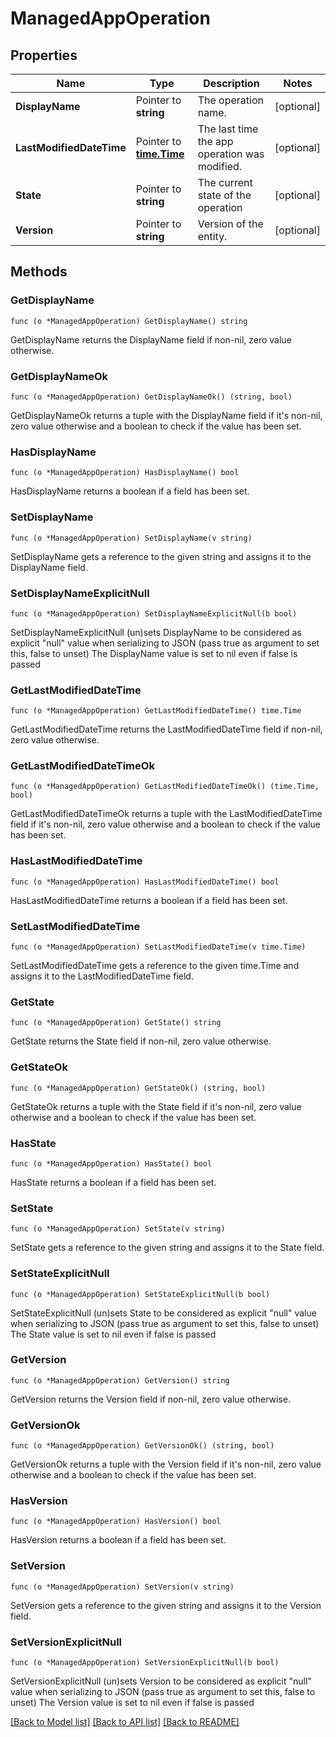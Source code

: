 # ManagedAppOperation

## Properties

Name | Type | Description | Notes
------------ | ------------- | ------------- | -------------
**DisplayName** | Pointer to **string** | The operation name. | [optional] 
**LastModifiedDateTime** | Pointer to [**time.Time**](time.Time.md) | The last time the app operation was modified. | [optional] 
**State** | Pointer to **string** | The current state of the operation | [optional] 
**Version** | Pointer to **string** | Version of the entity. | [optional] 

## Methods

### GetDisplayName

`func (o *ManagedAppOperation) GetDisplayName() string`

GetDisplayName returns the DisplayName field if non-nil, zero value otherwise.

### GetDisplayNameOk

`func (o *ManagedAppOperation) GetDisplayNameOk() (string, bool)`

GetDisplayNameOk returns a tuple with the DisplayName field if it's non-nil, zero value otherwise
and a boolean to check if the value has been set.

### HasDisplayName

`func (o *ManagedAppOperation) HasDisplayName() bool`

HasDisplayName returns a boolean if a field has been set.

### SetDisplayName

`func (o *ManagedAppOperation) SetDisplayName(v string)`

SetDisplayName gets a reference to the given string and assigns it to the DisplayName field.

### SetDisplayNameExplicitNull

`func (o *ManagedAppOperation) SetDisplayNameExplicitNull(b bool)`

SetDisplayNameExplicitNull (un)sets DisplayName to be considered as explicit "null" value
when serializing to JSON (pass true as argument to set this, false to unset)
The DisplayName value is set to nil even if false is passed
### GetLastModifiedDateTime

`func (o *ManagedAppOperation) GetLastModifiedDateTime() time.Time`

GetLastModifiedDateTime returns the LastModifiedDateTime field if non-nil, zero value otherwise.

### GetLastModifiedDateTimeOk

`func (o *ManagedAppOperation) GetLastModifiedDateTimeOk() (time.Time, bool)`

GetLastModifiedDateTimeOk returns a tuple with the LastModifiedDateTime field if it's non-nil, zero value otherwise
and a boolean to check if the value has been set.

### HasLastModifiedDateTime

`func (o *ManagedAppOperation) HasLastModifiedDateTime() bool`

HasLastModifiedDateTime returns a boolean if a field has been set.

### SetLastModifiedDateTime

`func (o *ManagedAppOperation) SetLastModifiedDateTime(v time.Time)`

SetLastModifiedDateTime gets a reference to the given time.Time and assigns it to the LastModifiedDateTime field.

### GetState

`func (o *ManagedAppOperation) GetState() string`

GetState returns the State field if non-nil, zero value otherwise.

### GetStateOk

`func (o *ManagedAppOperation) GetStateOk() (string, bool)`

GetStateOk returns a tuple with the State field if it's non-nil, zero value otherwise
and a boolean to check if the value has been set.

### HasState

`func (o *ManagedAppOperation) HasState() bool`

HasState returns a boolean if a field has been set.

### SetState

`func (o *ManagedAppOperation) SetState(v string)`

SetState gets a reference to the given string and assigns it to the State field.

### SetStateExplicitNull

`func (o *ManagedAppOperation) SetStateExplicitNull(b bool)`

SetStateExplicitNull (un)sets State to be considered as explicit "null" value
when serializing to JSON (pass true as argument to set this, false to unset)
The State value is set to nil even if false is passed
### GetVersion

`func (o *ManagedAppOperation) GetVersion() string`

GetVersion returns the Version field if non-nil, zero value otherwise.

### GetVersionOk

`func (o *ManagedAppOperation) GetVersionOk() (string, bool)`

GetVersionOk returns a tuple with the Version field if it's non-nil, zero value otherwise
and a boolean to check if the value has been set.

### HasVersion

`func (o *ManagedAppOperation) HasVersion() bool`

HasVersion returns a boolean if a field has been set.

### SetVersion

`func (o *ManagedAppOperation) SetVersion(v string)`

SetVersion gets a reference to the given string and assigns it to the Version field.

### SetVersionExplicitNull

`func (o *ManagedAppOperation) SetVersionExplicitNull(b bool)`

SetVersionExplicitNull (un)sets Version to be considered as explicit "null" value
when serializing to JSON (pass true as argument to set this, false to unset)
The Version value is set to nil even if false is passed

[[Back to Model list]](../README.md#documentation-for-models) [[Back to API list]](../README.md#documentation-for-api-endpoints) [[Back to README]](../README.md)


